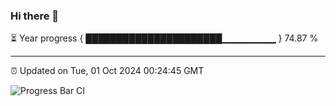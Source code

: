 ### Hi there 👋

⏳ Year progress { ██████████████████████▁▁▁▁▁▁▁▁ } 74.87 %

---

⏰ Updated on Tue, 01 Oct 2024 00:24:45 GMT

![Progress Bar CI](https://github.com/liununu/liununu/workflows/Progress%20Bar%20CI/badge.svg)
